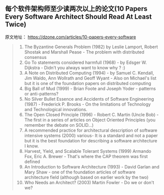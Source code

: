 ## 每个软件架构师至少读两次以上的论文(10 Papers Every Software Architect Should Read At Least Twice)

原文地址：
https://dzone.com/articles/10-papers-every-software

> 1. The Byzantine Generals Problem (1982) by Leslie Lamport, Robert Shostak and Marshall Pease - The problem with distributed consensus
> 2. Go To statements considered harmfull (1968) - by Edsger W. Dijkstra - Didn't you always want to know why ? :)
> 3. A Note on Distributed Computing (1994) - by Samuel C. Kendall, Jim Waldo, Ann Wollrath and Geoff Wyant - Also on Michael's list but it is one of the foundation papers on distributed computing
> 4. Big Ball of Mud (1999) - Brian Foote and Joseph Yoder - patterns or anti-patterns?
> 5. No Silver Bullet Essence and Accidents of Software Engineering (1987) - Frederick P. Brooks - On the limitations of Technology and Technological innovations.
> 6. The Open Closed Principle (1996) - Robert C. Martin (Uncle Bob) - The first in a series of articles on Object Oriented Principles (you remember the debate on SOLID...)
> 7.  A recommended practice for architectural description of software intensive systems (2000) various- It is a standard and not a paper but it is the best foundation for describing a software architecture I know.
> 8. Harvest, Yield, and Scalable Tolerant Systems (1999) Armando Fox, Eric A. Brewer - That's where the CAP theorem was first defined
> 9. An Introduction to Software Architecture (1993) - David Garlan and Mary Shaw - one of the foundation articles of software architecture field (although based on earlier work by the two)
> 10. Who Needs an Architect? (2003) Martin Fowler - Do we or don't we?